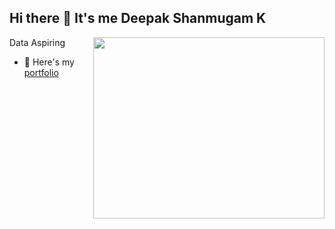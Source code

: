 ## Hi there 👋 It's me Deepak Shanmugam K

Data Aspiring 
<img align="right" width="370" height="290" src="https://i.pinimg.com/originals/47/f0/34/47f0342cec72b800463bf003eac1257e.gif">
- 🔭 Here's my [portfolio](https://codebasics.io/portfolio/Deepak-Shanmugam-K)   

